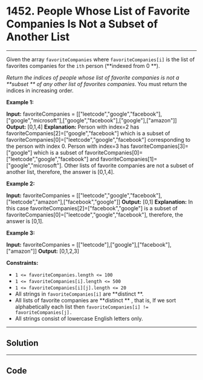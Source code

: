# 1452. People Whose List of Favorite Companies Is Not a Subset of Another List

---

Given the array `favoriteCompanies` where `favoriteCompanies[i]` is the list of favorites companies for the `ith` person (**indexed from 0 **).

_Return the indices of people whose list of favorite companies is not a **subset ** of any other list of favorites companies_. You must return the indices in increasing order.

 

**Example 1:**


**Input:** favoriteCompanies = [["leetcode","google","facebook"],["google","microsoft"],["google","facebook"],["google"],["amazon"]]
**Output:** [0,1,4] 
**Explanation:** 
Person with index=2 has favoriteCompanies[2]=["google","facebook"] which is a subset of favoriteCompanies[0]=["leetcode","google","facebook"] corresponding to the person with index 0. 
Person with index=3 has favoriteCompanies[3]=["google"] which is a subset of favoriteCompanies[0]=["leetcode","google","facebook"] and favoriteCompanies[1]=["google","microsoft"]. 
Other lists of favorite companies are not a subset of another list, therefore, the answer is [0,1,4].


**Example 2:**


**Input:** favoriteCompanies = [["leetcode","google","facebook"],["leetcode","amazon"],["facebook","google"]]
**Output:** [0,1] 
**Explanation:** In this case favoriteCompanies[2]=["facebook","google"] is a subset of favoriteCompanies[0]=["leetcode","google","facebook"], therefore, the answer is [0,1].


**Example 3:**


**Input:** favoriteCompanies = [["leetcode"],["google"],["facebook"],["amazon"]]
**Output:** [0,1,2,3]


 

**Constraints:**

  * `1 <= favoriteCompanies.length <= 100`
  * `1 <= favoriteCompanies[i].length <= 500`
  * `1 <= favoriteCompanies[i][j].length <= 20`
  * All strings in `favoriteCompanies[i]` are **distinct **.
  * All lists of favorite companies are **distinct ** , that is, If we sort alphabetically each list then `favoriteCompanies[i] != favoriteCompanies[j].`
  * All strings consist of lowercase English letters only.

---

## Solution



---

## Code
```python


```
